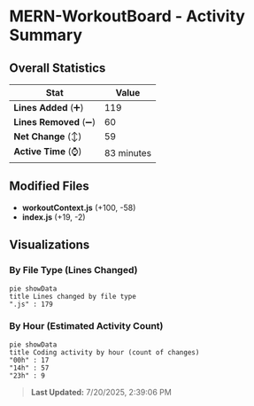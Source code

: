 # MERN-WorkoutBoard - Activity Summary 

## Overall Statistics

| Stat                   | Value                                                             |
| ---------------------- | ----------------------------------------------------------------- |
| **Lines Added** (➕)   | 119                                          |
| **Lines Removed** (➖) | 60                                        |
| **Net Change** (↕)    | 59                |
| **Active Time** (⌚)   | 83 minutes |


## Modified Files
- **workoutContext.js** (+100, -58)
- **index.js** (+19, -2)

## Visualizations

### By File Type (Lines Changed)

```mermaid
pie showData
title Lines changed by file type
".js" : 179
```

### By Hour (Estimated Activity Count)

```mermaid
pie showData
title Coding activity by hour (count of changes)
"00h" : 17
"14h" : 57
"23h" : 9
```


> **Last Updated:** 7/20/2025, 2:39:06 PM